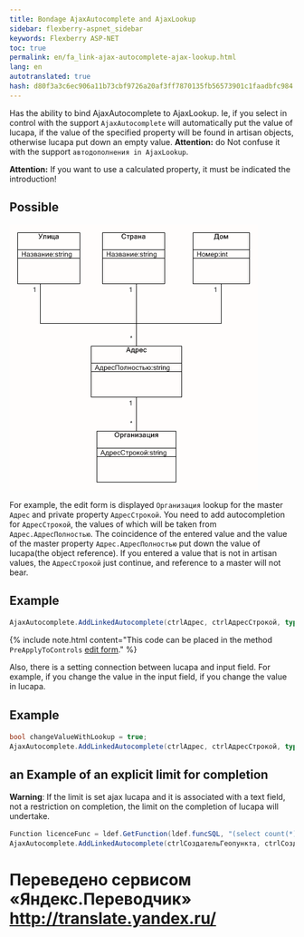 ```yaml
--- 
title: Bondage AjaxAutocomplete and AjaxLookup 
sidebar: flexberry-aspnet_sidebar 
keywords: Flexberry ASP-NET 
toc: true 
permalink: en/fa_link-ajax-autocomplete-ajax-lookup.html 
lang: en 
autotranslated: true 
hash: d80f3a3c6ec906a11b73cbf9726a20af3ff7870135fb56573901c1faadbfc984 
--- 
```


Has the ability to bind AjaxAutocomplete to AjaxLookup. Ie, if you select in control with the support `AjaxAutocomplete` will automatically put the value of lucapa, if the value of the specified property will be found in artisan objects, otherwise lucapa put down an empty value. 
__Attention:__ do Not confuse it with the support `автодополнения in AjaxLookup`. 

__Attention:__ If you want to use a calculated property, it must be indicated the introduction! 

## Possible 

![](/images/pages/products/flexberry-aspnet/controls/link-autocomplete.png) 

For example, the edit form is displayed `Организация` lookup for the master `Адрес` and private property `АдресСтрокой`. You need to add autocompletion for `АдресСтрокой`, the values of which will be taken from `Адрес.АдресПолностью`. The coincidence of the entered value and the value of the master property `Адрес.АдресПолностью` put down the value of lucapa(the object reference). If you entered a value that is not in artisan values, the `АдресСтрокой` just continue, and reference to a master will not bear. 

## Example 

```csharp
AjaxAutocomplete.AddLinkedAutocomplete(ctrlАдрес, ctrlАдресСтрокой, typeof(Адрес), "Adrasmanskiy");
``` 

{% include note.html content="This code can be placed in the method `PreApplyToControls` [edit form](fa_form-interaction.html)." %} 

Also, there is a setting connection between lucapa and input field. For example, if you change the value in the input field, if you change the value in lucapa. 

## Example 

```csharp
bool changeValueWithLookup = true;
AjaxAutocomplete.AddLinkedAutocomplete(ctrlАдрес, ctrlАдресСтрокой, typeof(Адрес), "Adrasmanskiy", changeValueWithLookup);
``` 

## an Example of an explicit limit for completion 

__Warning__: If the limit is set ajax lucapa and it is associated with a text field, not a restriction on completion, the limit on the completion of lucapa will undertake. 

```csharp
Function licenceFunc = ldef.GetFunction(ldef.funcSQL, "(select count(*) from Licenzirovanie where STORMMainObjectKey = Organization) > 0");
AjaxAutocomplete.AddLinkedAutocomplete(ctrlСоздательГеопункта, ctrlСоздательГеопунктаСтрокой, typeof(Организация), "ORGANIZACIJA",  true, true, licenceFunc);
``` 



 # Переведено сервисом «Яндекс.Переводчик» http://translate.yandex.ru/